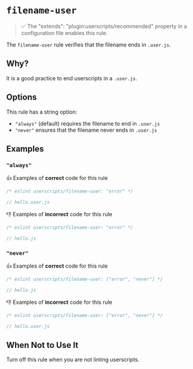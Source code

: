 # `filename-user`

> ✅ The "extends": "plugin:userscripts/recommended" property in a configuration
> file enables this rule.

The `filename-user` rule verifies that the filename ends in `.user.js`.

## Why?

It is a good practice to end userscripts in a `.user.js`.

## Options

This rule has a string option:

- `"always"` (default) requires the filename to end in `.user.js`
- `"never"` ensures that the filename never ends in `.user.js`

## Examples

### `"always"`

👍 Examples of **correct** code for this rule

```js
/* eslint userscripts/filename-user: "error" */

// hello.user.js
```

👎︎ Examples of **incorrect** code for this rule

```js
/* eslint userscripts/filename-user: "error" */

// hello.js
```

### `"never"`

👍 Examples of **correct** code for this rule

```js
/* eslint userscripts/filename-user: ["error", "never"] */

// hello.js
```

👎︎ Examples of **incorrect** code for this rule

```js
/* eslint userscripts/filename-user: ["error", "never"] */

// hello.user.js
```

## When Not to Use It

Turn off this rule when you are not linting userscripts.
